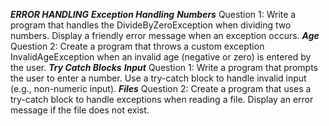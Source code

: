 ***ERROR HANDLING***
***Exception Handling***
***Numbers***
Question 1:
Write a program that handles the DivideByZeroException when dividing two numbers. Display a friendly error message when an exception occurs.
***Age***
Question 2:
Create a program that throws a custom exception InvalidAgeException when an invalid age (negative or zero) is entered by the user.
***Try Catch Blocks***
***Input***
Question 1:
Write a program that prompts the user to enter a number. Use a try-catch block to handle invalid input (e.g., non-numeric input).
***Files***
Question 2:
Create a program that uses a try-catch block to handle exceptions when reading a file. Display an error message if the file does not exist.
